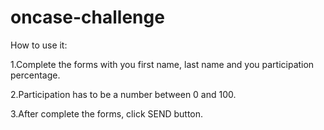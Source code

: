 # oncase-challenge

How to use it:

1.Complete the forms with you first name, last name and you participation percentage.

2.Participation has to be a number between 0 and 100. 

3.After complete the forms, click SEND button. 



